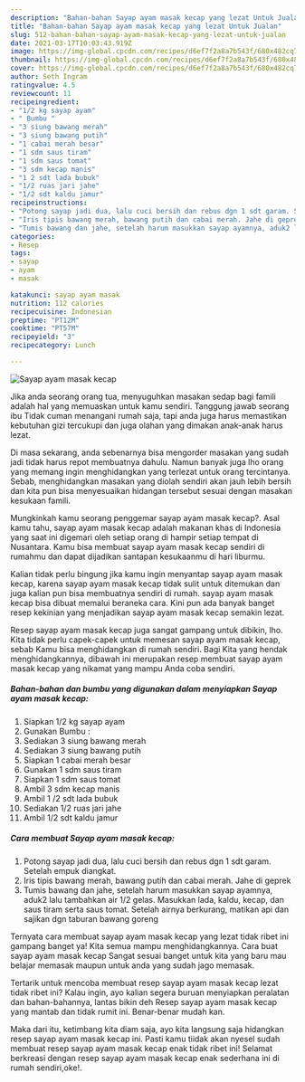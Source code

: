 ```yaml
---
description: "Bahan-bahan Sayap ayam masak kecap yang lezat Untuk Jualan"
title: "Bahan-bahan Sayap ayam masak kecap yang lezat Untuk Jualan"
slug: 512-bahan-bahan-sayap-ayam-masak-kecap-yang-lezat-untuk-jualan
date: 2021-03-17T10:03:43.919Z
image: https://img-global.cpcdn.com/recipes/d6ef7f2a8a7b543f/680x482cq70/sayap-ayam-masak-kecap-foto-resep-utama.jpg
thumbnail: https://img-global.cpcdn.com/recipes/d6ef7f2a8a7b543f/680x482cq70/sayap-ayam-masak-kecap-foto-resep-utama.jpg
cover: https://img-global.cpcdn.com/recipes/d6ef7f2a8a7b543f/680x482cq70/sayap-ayam-masak-kecap-foto-resep-utama.jpg
author: Seth Ingram
ratingvalue: 4.5
reviewcount: 11
recipeingredient:
- "1/2 kg sayap ayam"
- " Bumbu "
- "3 siung bawang merah"
- "3 siung bawang putih"
- "1 cabai merah besar"
- "1 sdm saus tiram"
- "1 sdm saus tomat"
- "3 sdm kecap manis"
- "1 2 sdt lada bubuk"
- "1/2 ruas jari jahe"
- "1/2 sdt kaldu jamur"
recipeinstructions:
- "Potong sayap jadi dua, lalu cuci bersih dan rebus dgn 1 sdt garam. Setelah empuk diangkat."
- "Iris tipis bawang merah, bawang putih dan cabai merah. Jahe di geprek"
- "Tumis bawang dan jahe, setelah harum masukkan sayap ayamnya, aduk2 lalu tambahkan air 1/2 gelas. Masukkan lada, kaldu, kecap, dan saus tiram serta saus tomat. Setelah airnya berkurang, matikan api dan sajikan dgn taburan bawang goreng"
categories:
- Resep
tags:
- sayap
- ayam
- masak

katakunci: sayap ayam masak 
nutrition: 112 calories
recipecuisine: Indonesian
preptime: "PT12M"
cooktime: "PT57M"
recipeyield: "3"
recipecategory: Lunch

---
```



![Sayap ayam masak kecap](https://img-global.cpcdn.com/recipes/d6ef7f2a8a7b543f/680x482cq70/sayap-ayam-masak-kecap-foto-resep-utama.jpg)

Jika anda seorang orang tua, menyuguhkan masakan sedap bagi famili adalah hal yang memuaskan untuk kamu sendiri. Tanggung jawab seorang ibu Tidak cuman menangani rumah saja, tapi anda juga harus memastikan kebutuhan gizi tercukupi dan juga olahan yang dimakan anak-anak harus lezat.

Di masa  sekarang, anda sebenarnya bisa mengorder masakan yang sudah jadi tidak harus repot membuatnya dahulu. Namun banyak juga lho orang yang memang ingin menghidangkan yang terlezat untuk orang tercintanya. Sebab, menghidangkan masakan yang diolah sendiri akan jauh lebih bersih dan kita pun bisa menyesuaikan hidangan tersebut sesuai dengan masakan kesukaan famili. 



Mungkinkah kamu seorang penggemar sayap ayam masak kecap?. Asal kamu tahu, sayap ayam masak kecap adalah makanan khas di Indonesia yang saat ini digemari oleh setiap orang di hampir setiap tempat di Nusantara. Kamu bisa membuat sayap ayam masak kecap sendiri di rumahmu dan dapat dijadikan santapan kesukaanmu di hari liburmu.

Kalian tidak perlu bingung jika kamu ingin menyantap sayap ayam masak kecap, karena sayap ayam masak kecap tidak sulit untuk ditemukan dan juga kalian pun bisa membuatnya sendiri di rumah. sayap ayam masak kecap bisa dibuat memalui beraneka cara. Kini pun ada banyak banget resep kekinian yang menjadikan sayap ayam masak kecap semakin lezat.

Resep sayap ayam masak kecap juga sangat gampang untuk dibikin, lho. Kita tidak perlu capek-capek untuk memesan sayap ayam masak kecap, sebab Kamu bisa menghidangkan di rumah sendiri. Bagi Kita yang hendak menghidangkannya, dibawah ini merupakan resep membuat sayap ayam masak kecap yang nikamat yang mampu Anda coba sendiri.

<!--inarticleads1-->

##### Bahan-bahan dan bumbu yang digunakan dalam menyiapkan Sayap ayam masak kecap:

1. Siapkan 1/2 kg sayap ayam
1. Gunakan  Bumbu :
1. Sediakan 3 siung bawang merah
1. Sediakan 3 siung bawang putih
1. Siapkan 1 cabai merah besar
1. Gunakan 1 sdm saus tiram
1. Siapkan 1 sdm saus tomat
1. Ambil 3 sdm kecap manis
1. Ambil 1 /2 sdt lada bubuk
1. Sediakan 1/2 ruas jari jahe
1. Ambil 1/2 sdt kaldu jamur




<!--inarticleads2-->

##### Cara membuat Sayap ayam masak kecap:

1. Potong sayap jadi dua, lalu cuci bersih dan rebus dgn 1 sdt garam. Setelah empuk diangkat.
1. Iris tipis bawang merah, bawang putih dan cabai merah. Jahe di geprek
1. Tumis bawang dan jahe, setelah harum masukkan sayap ayamnya, aduk2 lalu tambahkan air 1/2 gelas. Masukkan lada, kaldu, kecap, dan saus tiram serta saus tomat. Setelah airnya berkurang, matikan api dan sajikan dgn taburan bawang goreng




Ternyata cara membuat sayap ayam masak kecap yang lezat tidak ribet ini gampang banget ya! Kita semua mampu menghidangkannya. Cara buat sayap ayam masak kecap Sangat sesuai banget untuk kita yang baru mau belajar memasak maupun untuk anda yang sudah jago memasak.

Tertarik untuk mencoba membuat resep sayap ayam masak kecap lezat tidak ribet ini? Kalau ingin, ayo kalian segera buruan menyiapkan peralatan dan bahan-bahannya, lantas bikin deh Resep sayap ayam masak kecap yang mantab dan tidak rumit ini. Benar-benar mudah kan. 

Maka dari itu, ketimbang kita diam saja, ayo kita langsung saja hidangkan resep sayap ayam masak kecap ini. Pasti kamu tiidak akan nyesel sudah membuat resep sayap ayam masak kecap enak tidak ribet ini! Selamat berkreasi dengan resep sayap ayam masak kecap enak sederhana ini di rumah sendiri,oke!.

